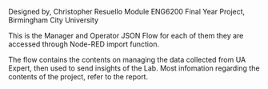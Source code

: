Designed by, Christopher Resuello
Module ENG6200 Final Year Project, Birmingham City University

This is the Manager and Operator JSON Flow for each of them
they are accessed through Node-RED import function.

The flow contains the contents on managing the data collected from UA Expert, then used to send insights of the Lab. 
Most infomation regarding the contents of the project, refer to the report.
